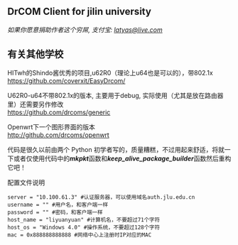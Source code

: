 DrCOM Client for jilin university
-------------
*如果你愿意捐助作者这个穷屌, 支付宝: latyas@live.com*

有关其他学校
-------------
HITwh的Shindo酱优秀的项目,u62R0（理论上u64也是可以的），带802.1x <br>
https://github.com/coverxit/EasyDrcom/

U62R0-u64不带802.1x的版本, 主要用于debug, 实际使用（尤其是放在路由器里）还需要另作修改<br>
https://github.com/drcoms/generic

Openwrt下一个图形界面的版本<br>
http://github.com/drcoms/openwrt

代码是很久以前由两个 Python 初学者写的，质量糟糕，不过用起来舒适，将就一下或者仅使用代码中的***mkpkt***函数和***keep_alive_package_builder***函数然后重构它吧！

配置文件说明
```
server = "10.100.61.3" #认证服务器，可以使用域名auth.jlu.edu.cn
username = "" #用户名，和客户端一样
password = "" #密码，和客户端一样
host_name = "liyuanyuan" #计算机名，不要超过71个字符
host_os = "Windows 4.0" #操作系统，不要超过128个字符
mac = 0x888888888888 #网络中心上注册时IP对应的MAC
```

